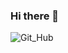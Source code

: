 ### Hi there 👋
![Git_Hub](https://github.com/OneForAlldotPY/OneForAlldotPy/assets/138803282/7fd42622-f8b6-4176-a819-0bc173b0bd58)
<i class="fa-brands fa-python"></i>
<!--
**OneForAlldotPY/OneForAlldotPy** is a ✨ _special_ ✨ repository because its `README.md` (this file) appears on your GitHub profile.

Here are some ideas to get you started:

- 🔭 I’m currently working on ...
- 🌱 I’m currently learning ...
- 👯 I’m looking to collaborate on ...
- 🤔 I’m looking for help with ...
- 💬 Ask me about ...
- 📫 How to reach me: ...
- 😄 Pronouns: ...
- ⚡ Fun fact: ...
-->
